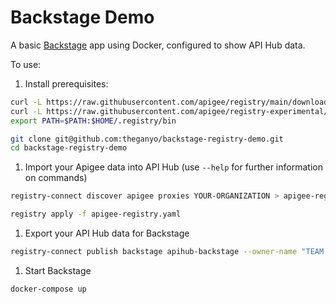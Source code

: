 # Backstage Demo

A basic [Backstage](https://backstage.io) app using Docker, configured to show API Hub data.

To use:

1. Install prerequisites:

```sh
curl -L https://raw.githubusercontent.com/apigee/registry/main/downloadLatest.sh | sh -
curl -L https://raw.githubusercontent.com/apigee/registry-experimental/main/downloadLatest.sh | sh -
export PATH=$PATH:$HOME/.registry/bin

git clone git@github.com:theganyo/backstage-registry-demo.git
cd backstage-registry-demo
```

1. Import your Apigee data into API Hub (use `--help` for further information on commands)

```sh
registry-connect discover apigee proxies YOUR-ORGANIZATION > apigee-registry.yaml

registry apply -f apigee-registry.yaml
```

1. Export your API Hub data for Backstage

```sh
registry-connect publish backstage apihub-backstage --owner-name "TEAM NAME" --owner-desc "TEAM DESC"
```

1. Start Backstage

```sh
docker-compose up
```
